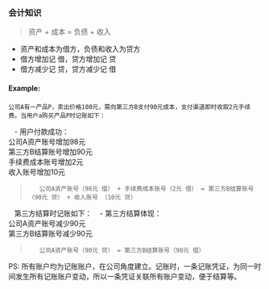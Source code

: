 ### 会计知识
>资产 + 成本 = 负债 + 收入
- 资产和成本为借方，负债和收入为贷方
- 借方增加记 借，贷方增加记 贷
- 借方减少记 贷，贷方减少记 借

#### Example:
    公司A有一产品P，卖出价格100元，需向第三方B支付90元成本，支付渠道即时收取2元手续费。当用户a购买产品P时记账如下：
    - 用户付款成功：  
    公司A资产账号增加98元  
    第三方B结算账号增加90元  
    手续费成本账号增加2元  
    收入账号增加10元  
>        公司A资产账号（98元 借） + 手续费成本账号（2元 借） = 第三方B结算账号（90元 贷） + 收入账号 （10元 贷）
    
    第三方结算时记账如下：
    - 第三方结算体现：  
    公司A资产账号减少90元  
    第三方B结算账号减少90元  
>        公司A资产账号（90元 贷） = 第三方B结算账号（90元 借）

PS: 所有账户均为记账账户，在公司角度建立。记账时，一条记账凭证，为同一时间发生所有记账账户变动，所以一条凭证关联所有账户变动，便于结算等。
